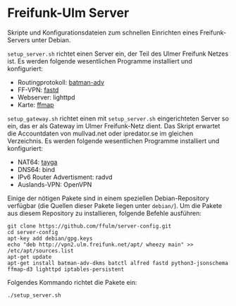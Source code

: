 Freifunk-Ulm Server
===================

Skripte und Konfigurationsdateien zum schnellen Einrichten eines
Freifunk-Servers unter Debian.

`setup_server.sh` richtet einen Server ein, der Teil des Ulmer Freifunk Netzes ist.
Es werden folgende wesentlichen Programme installiert und konfiguriert:

 * Routingprotokoll: [batman-adv](http://www.open-mesh.org/projects/batman-adv/wiki)
 * FF-VPN: [fastd](https://projects.universe-factory.net/projects/fastd/wiki)
 * Webserver: lighttpd
 * Karte: [ffmap](https://github.com/ffnord/ffmap-d3)

`setup_gateway.sh` richtet einen mit `setup_server.sh` eingerichteten Server so
ein, das er als Gateway im Ulmer Freifunk-Netz dient. Das Skript erwartet die
Accountdaten von mullvad.net oder ipredator.se im gleichen Verzeichnis. Es
werden folgende wesentlichen Programme installiert und konfiguriert:

 * NAT64: [tayga](http://www.litech.org/tayga/)
 * DNS64: bind
 * IPv6 Router Advertisment: radvd
 * Auslands-VPN: OpenVPN

Einige der nötigen Pakete sind in einem speziellen Debian-Repository verfügbar
(die Quellen dieser Pakete liegen unter `debian/`). Um die Pakete aus diesem Repository zu installieren, folgende Befehle ausführen:

    git clone https://github.com/ffulm/server-config.git
    cd server-config
	apt-key add debian/gpg.keys
	echo "deb http://vpn2.ulm.freifunk.net/apt/ wheezy main" >> /etc/apt/sources.list
	apt-get update
	apt-get install batman-adv-dkms batctl alfred fastd python3-jsonschema ffmap-d3 lighttpd iptables-persistent

Folgendes Kommando richtet die Pakete ein:

	./setup_server.sh	
